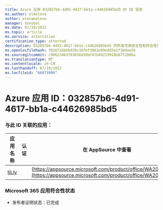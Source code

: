 ```yaml
---
title: Azure 应用 032857b6-4d91-4617-bb1a-c44626985bd5 的 ID 信息
ms.author: elmalova
author: elenamalova
manager: tonybal
ms.date: 07/19/2022
ms.topic: article
ms.service: attestation
certification_type: attested
description: 032857b6-4d91-4617-bb1a-c44626985bd5 的所有可用安全性和符合性信息。
ms.openlocfilehash: f826f1bbbbd39c10fef3961e99edd3e2f18daa26
ms.sourcegitcommit: c98623463f83636439af4fb49219918e87f2086a
ms.translationtype: MT
ms.contentlocale: zh-CN
ms.lasthandoff: 07/19/2022
ms.locfileid: "66873090"
---
```

# <a name="azure-app-id-032857b6-4d91-4617-bb1a-c44626985bd5"></a>Azure 应用 ID：032857b6-4d91-4617-bb1a-c44626985bd5


### <a name="apps-associated-with-this-id"></a>与此 ID 关联的应用：
| **应用名称** | **认证** | **在 AppSource 中查看** |
|--------------|---------------|-----------------------|
| [tiLly](../forward/WA200003825.md) |  | [https://appsource.microsoft.com/product/office/WA200003825](https://appsource.microsoft.com/product/office/WA200003825) |

### <a name="microsoft-365-app-compliance-status"></a>Microsoft 365 应用符合性状态
- 发布者证明状态：已完成
